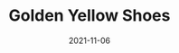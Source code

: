 ---
title: Golden Yellow Shoes
date: 2021-11-06
Author: kanta
base: Yellow Shoes
images: [
    "https://media.discordapp.net/attachments/906949562885869638/906998629938659328/gshoesthumbnail.png",
    "https://media.discordapp.net/attachments/906949562885869638/906998645776334968/gshoesicon.png"
]
dlink: "https://github.com/Phoenixx19/JumpKingPlus/blob/www/reskins/clothing/Golden%20Shoes.zip"
---